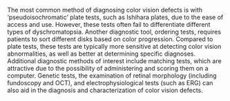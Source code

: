 The most common method of diagnosing color vision defects is with ‘pseudoisochromatic’ plate tests, such as Ishihara plates, due to the ease of access and use. However, these tests often fail to differentiate different types of dyschromatopsia. Another diagnostic tool, ordering tests, requires patients to sort different disks based on color progression. Compared to plate tests, these tests are typically more sensitive at detecting color vision abnormalities, as well as better at determining specific diagnoses. Additional diagnostic methods of interest include matching tests, which are attractive due to the possibility of administering and scoring them on a computer. Genetic tests, the examination of retinal morphology (including fundoscopy and OCT), and electrophysiological tests (such as ERG) can also aid in the diagnosis and characterization of color vision defects.